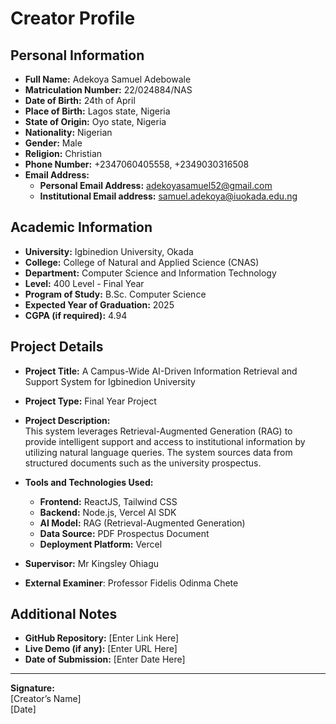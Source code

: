 # Creator Profile

## Personal Information

- **Full Name:** Adekoya Samuel Adebowale
- **Matriculation Number:** 22/024884/NAS
- **Date of Birth:** 24th of April
- **Place of Birth:** Lagos state, Nigeria
- **State of Origin:** Oyo state, Nigeria
- **Nationality:** Nigerian
- **Gender:** Male
- **Religion:** Christian
- **Phone Number:** +2347060405558, +2349030316508
- **Email Address:**
  - **Personal Email Address:** adekoyasamuel52@gmail.com
  - **Institutional Email address:** samuel.adekoya@iuokada.edu.ng

## Academic Information

- **University:** Igbinedion University, Okada
- **College:** College of Natural and Applied Science (CNAS)
- **Department:** Computer Science and Information Technology
- **Level:** 400 Level - Final Year
- **Program of Study:** B.Sc. Computer Science
- **Expected Year of Graduation:** 2025
- **CGPA (if required):** 4.94

## Project Details

- **Project Title:** A Campus-Wide AI-Driven Information Retrieval and Support System for Igbinedion University
- **Project Type:** Final Year Project
- **Project Description:**  
  This system leverages Retrieval-Augmented Generation (RAG) to provide intelligent support and access to institutional information by utilizing natural language queries. The system sources data from structured documents such as the university prospectus.

- **Tools and Technologies Used:**

  - **Frontend:** ReactJS, Tailwind CSS
  - **Backend:** Node.js, Vercel AI SDK
  - **AI Model:** RAG (Retrieval-Augmented Generation)
  - **Data Source:** PDF Prospectus Document
  - **Deployment Platform:** Vercel

- **Supervisor:** Mr Kingsley Ohiagu
- **External Examiner**: Professor Fidelis Odinma Chete

## Additional Notes

- **GitHub Repository:** [Enter Link Here]
- **Live Demo (if any):** [Enter URL Here]
- **Date of Submission:** [Enter Date Here]

---

**Signature:**  
[Creator’s Name]  
[Date]
